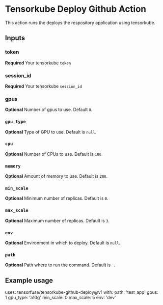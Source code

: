 # Tensorkube Deploy Github Action

This action runs the deploys the respository application using tensorkube.

## Inputs

### token
**Required** Your tensorkube `token`

### session_id
**Required** Your tensorkube `session_id`

### gpus
**Optional** Number of gpus to use. Default `0`.

### `gpu_type`
**Optional** Type of GPU to use. Default is `null`.

### `cpu`
**Optional** Number of CPUs to use. Default is `100`.

### `memory`
**Optional** Amount of memory to use. Default is `200`.

### `min_scale`
**Optional** Minimum number of replicas. Default is `0`.

### `max_scale`
**Optional** Maximum number of replicas. Default is `3`.

### `env`
**Optional** Environment in which to deploy. Default is `null`.

### `path`
**Optional** Path where to run the command. Default is ` `.


## Example usage

uses: tensorfuse/tensorkube-github-deploy@v1
with:
  path: 'test_app'
  gpus: 1
  gpu_type: 'a10g'
  min_scale: 0
  max_scale: 5
  env: 'dev'
